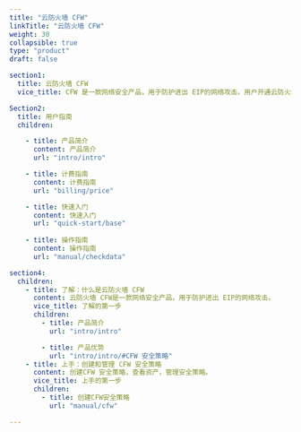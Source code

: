 ```yaml
---
title: "云防火墙 CFW"
linkTitle: "云防火墙 CFW"
weight: 30
collapsible: true
type: "product"
draft: false

section1:
  title: 云防火墙 CFW
  vice_title: CFW 是一款网络安全产品，用于防护进出 EIP的网络攻击。用户开通云防火墙后 EIP的流量将被自动引流至云防火墙。

Section2:
  title: 用户指南
  children:

    - title: 产品简介
      content: 产品简介
      url: "intro/intro"

    - title: 计费指南
      content: 计费指南
      url: "billing/price"

    - title: 快速入门
      content: 快速入门
      url: "quick-start/base"
  
    - title: 操作指南
      content: 操作指南
      url: "manual/checkdata"

section4:
  children:
    - title: 了解：什么是云防火墙 CFW
      content: 云防火墙 CFW是一款网络安全产品，用于防护进出 EIP的网络攻击。
      vice_title: 了解的第一步
      children:
        - title: 产品简介
          url: "intro/intro"

        - title: 产品优势
          url: "intro/intro/#CFW 安全策略"
    - title: 上手：创建和管理 CFW 安全策略
      content: 创建CFW 安全策略，查看资产，管理安全策略。
      vice_title: 上手的第一步
      children:
        - title: 创建CFW安全策略
          url: "manual/cfw"

---
```



<!-- type: "product" 这个参数表明这是一个产品index页面 -->
<!-- section1 为产品index页面 主标题 副标题 video  video_img为视频图片  -->
<!-- section2 为产品index页面 第一个大块的用户文档配置  -->
<!-- section3 为产品index页面 第二个大块的开发者文档配置  -->
<!-- section4 为产品index页面 第三个大块的学习路径配置  -->
